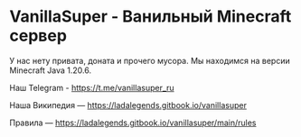 # VanillaSuper - Ванильный Minecraft сервер
У нас нету привата, доната и прочего мусора. Мы находимся на версии Minecraft Java 1.20.6.

Наш Telegram - https://t.me/vanillasuper_ru

Наша Википедия — https://ladalegends.gitbook.io/vanillasuper

Правила — https://ladalegends.gitbook.io/vanillasuper/main/rules
